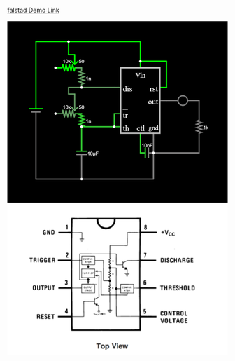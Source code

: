 <a href="https://www.falstad.com/circuit/circuitjs.html?ctz=CQAgjCAMB0l3BWEBmM0AsYCckBsvIAmADgVy3UJHSxCXWToFMBaMMAKDFyUMmJB8ByXAKEhc1aFiz5iYOPKxhMuDgDdwk9LnRbwJKEfSQ6R0zAQcA7oIDsVMIcIPwdyZC64qyEfaqq-oIgACZMAGYAhgCuADYALiyxTCHg5lCwnABO1NxBgSYW4PAcOU4C2I7OJkZgrFilBsKQeuUofqZ1LA0Axk3tkm06ehaw8BCE0MQkpOgIvgiETqKMMHCctrL9LlUCnrZ5w-1H+8e6KC3U56dthDXidxY2-b6S4q9Qz++X7x0cfchLoV8nBaqwBCxkNBfDDYXDVmMNkERGJXMDToC9MDMShRJ9bDjsUDrs9CaCCqCMX5HgM3B5SX4wO4gkz6UzWoZKhJWgQ0gp4Bkmb4QAAlJgAZwAluL4pEAHY9JjPLZtFW804qzmDQyedkvS7nQhkPnwUY6Fqmy3wRhiqUy+WK5VvY1bGkat41W41TwAexQ-VMJhkgmgSDWeCNRh8KA4QA">falstad Demo Link</a></br></br>
<img src="image.png" title="Schematic">
<img src="555Internal.PNG" title="Internal">
